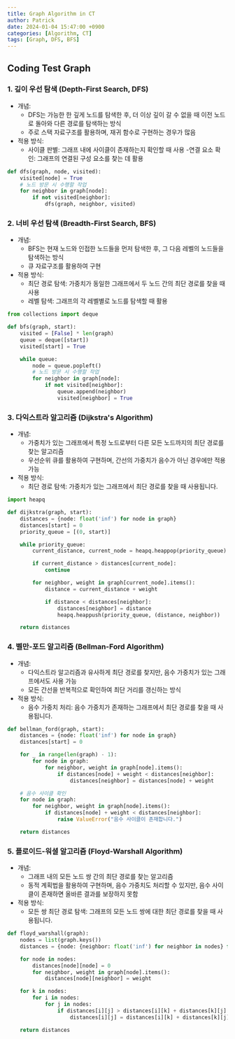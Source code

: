 ```yaml
---
title: Graph Algorithm in CT
author: Patrick
date: 2024-01-04 15:47:00 +0900
categories: [Algorithm, CT]
tags: [Graph, DFS, BFS]
---
```

## Coding Test Graph
### 1. 깊이 우선 탐색 (Depth-First Search, DFS)
- 개념: 
    - DFS는 가능한 한 깊게 노드를 탐색한 후, 더 이상 깊이 갈 수 없을 때 이전 노드로 돌아와 다른 경로를 탐색하는 방식
    - 주로 스택 자료구조를 활용하며, 재귀 함수로 구현하는 경우가 많음
- 적용 방식:
    - 사이클 판별: 그래프 내에 사이클이 존재하는지 확인할 때 사용
    -연결 요소 확인: 그래프의 연결된 구성 요소를 찾는 데 활용​

```python
def dfs(graph, node, visited):
    visited[node] = True
    # 노드 방문 시 수행할 작업
    for neighbor in graph[node]:
        if not visited[neighbor]:
            dfs(graph, neighbor, visited)
```

### 2. 너비 우선 탐색 (Breadth-First Search, BFS)
- 개념: 
    - BFS는 현재 노드와 인접한 노드들을 먼저 탐색한 후, 그 다음 레벨의 노드들을 탐색하는 방식
    - 큐 자료구조를 활용하여 구현
- 적용 방식:
    - 최단 경로 탐색: 가중치가 동일한 그래프에서 두 노드 간의 최단 경로를 찾을 때 사용
    - 레벨 탐색: 그래프의 각 레벨별로 노드를 탐색할 때 활용

```python
from collections import deque

def bfs(graph, start):
    visited = [False] * len(graph)
    queue = deque([start])
    visited[start] = True

    while queue:
        node = queue.popleft()
        # 노드 방문 시 수행할 작업
        for neighbor in graph[node]:
            if not visited[neighbor]:
                queue.append(neighbor)
                visited[neighbor] = True
```

### 3. 다익스트라 알고리즘 (Dijkstra's Algorithm)
- 개념: 
    - 가중치가 있는 그래프에서 특정 노드로부터 다른 모든 노드까지의 최단 경로를 찾는 알고리즘
    - 우선순위 큐를 활용하여 구현하며, 간선의 가중치가 음수가 아닌 경우에만 적용 가능
- 적용 방식:
    - 최단 경로 탐색: 가중치가 있는 그래프에서 최단 경로를 찾을 때 사용됩니다.​

```python
import heapq

def dijkstra(graph, start):
    distances = {node: float('inf') for node in graph}
    distances[start] = 0
    priority_queue = [(0, start)]

    while priority_queue:
        current_distance, current_node = heapq.heappop(priority_queue)

        if current_distance > distances[current_node]:
            continue

        for neighbor, weight in graph[current_node].items():
            distance = current_distance + weight

            if distance < distances[neighbor]:
                distances[neighbor] = distance
                heapq.heappush(priority_queue, (distance, neighbor))

    return distances
```

### 4. 벨만-포드 알고리즘 (Bellman-Ford Algorithm)
- 개념: 
    - 다익스트라 알고리즘과 유사하게 최단 경로를 찾지만, 음수 가중치가 있는 그래프에서도 사용 가능
    - 모든 간선을 반복적으로 확인하여 최단 거리를 갱신하는 방식
- 적용 방식:
    - 음수 가중치 처리: 음수 가중치가 존재하는 그래프에서 최단 경로를 찾을 때 사용됩니다.​

```python
def bellman_ford(graph, start):
    distances = {node: float('inf') for node in graph}
    distances[start] = 0

    for _ in range(len(graph) - 1):
        for node in graph:
            for neighbor, weight in graph[node].items():
                if distances[node] + weight < distances[neighbor]:
                    distances[neighbor] = distances[node] + weight

    # 음수 사이클 확인
    for node in graph:
        for neighbor, weight in graph[node].items():
            if distances[node] + weight < distances[neighbor]:
                raise ValueError("음수 사이클이 존재합니다.")

    return distances
```

### 5. 플로이드-워셜 알고리즘 (Floyd-Warshall Algorithm)
- 개념: 
    - 그래프 내의 모든 노드 쌍 간의 최단 경로를 찾는 알고리즘
    - 동적 계획법을 활용하여 구현하며, 음수 가중치도 처리할 수 있지만, 음수 사이클이 존재하면 올바른 결과를 보장하지 못함​
- 적용 방식:
    - 모든 쌍 최단 경로 탐색: 그래프의 모든 노드 쌍에 대한 최단 경로를 찾을 때 사용됩니다.​

```python
def floyd_warshall(graph):
    nodes = list(graph.keys())
    distances = {node: {neighbor: float('inf') for neighbor in nodes} for node in nodes}

    for node in nodes:
        distances[node][node] = 0
        for neighbor, weight in graph[node].items():
            distances[node][neighbor] = weight

    for k in nodes:
        for i in nodes:
            for j in nodes:
                if distances[i][j] > distances[i][k] + distances[k][j]:
                    distances[i][j] = distances[i][k] + distances[k][j]

    return distances
```